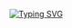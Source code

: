 [![Typing SVG](https://readme-typing-svg.herokuapp.com?duration=4000&center=true&vCenter=true&lines=%22Hello+world%22)](https://git.io/typing-svg)
